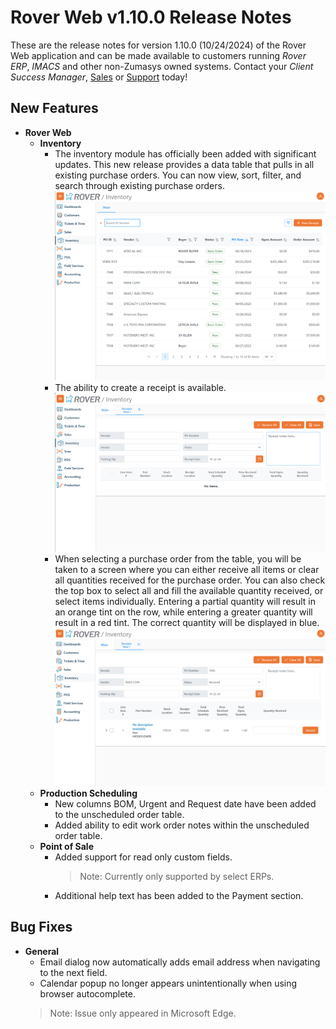 # Rover Web v1.10.0 Release Notes

<badge text= "Version 1.10.0" vertical="middle" />

<PageHeader />

These are the release notes for version 1.10.0 (10/24/2024) of the Rover Web application and can be made available to customers running _Rover ERP_, _IMACS_ and other non-Zumasys owned systems. Contact your _Client Success Manager_, [Sales](mailto:sales@zumasys.com?subject=Rover%20Web%20v1.10.0) or [Support](mailto:help@zumasys.com?subject=Rover%20Web%20v1.10.0) today!

## New Features

- **Rover Web**
    - **Inventory**
        - The inventory module has officially been added with significant updates. This new release provides a data table that pulls in all existing purchase orders. You can now view, sort, filter, and search through existing purchase orders.
        ![Inventory](./inventory-module.png)
        - The ability to create a receipt is available.
        ![New Receipt](./new-receipt.png)
        - When selecting a purchase order from the table, you will be taken to a screen where you can either receive all items or clear all quantities received for the purchase order. You can also check the top box to select all and fill the available quantity received, or select items individually. Entering a partial quantity will result in an orange tint on the row, while entering a greater quantity will result in a red tint. The correct quantity will be displayed in blue.
        ![Select Receipt](./receipt-select.png)
    - **Production Scheduling**
        - New columns BOM, Urgent and Request date have been added to the unscheduled order table.
        - Added ability to edit work order notes within the unscheduled order table.
    - **Point of Sale**
      - Added support for read only custom fields.
        > Note: Currently only supported by select ERPs.
      - Additional help text has been added to the Payment section.

## Bug Fixes
 - **General**
   - Email dialog now automatically adds email address when navigating to the next field.
   - Calendar popup no longer appears unintentionally when using browser autocomplete. 
    > Note: Issue only appeared in Microsoft Edge.